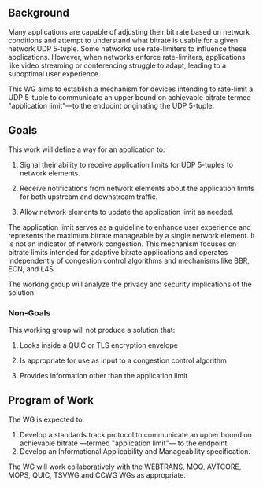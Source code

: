 ## Background

Many applications are capable of adjusting their bit rate based on
network conditions and attempt to understand what bitrate is usable for
a given network UDP 5-tuple. Some networks use rate-limiters to
influence these applications. However, when networks enforce
rate-limiters, applications like video streaming or conferencing
struggle to adapt, leading to a suboptimal user experience.

This WG aims to establish a mechanism for devices intending to
rate-limit a UDP 5-tuple to communicate an upper bound on achievable
bitrate termed "application limit"—to the endpoint originating the UDP
5-tuple.


## Goals

This work will define a way for an application to:

1. Signal their ability to receive application limits for UDP 5-tuples
to network elements.

2. Receive notifications from network elements about the application
limits for both upstream and downstream traffic.

3. Allow network elements to update the application limit as needed.

The application limit serves as a guideline to enhance user experience
and represents the maximum bitrate manageable by a single network
element. It is not an indicator of network congestion. This mechanism
focuses on bitrate limits intended for adaptive bitrate applications and
operates independently of congestion control algorithms and mechanisms
like BBR, ECN, and L4S.

The working group will analyze the privacy and security implications of
the solution.

### Non-Goals

This working group will not produce a solution that: 

1. Looks inside a QUIC or TLS encryption envelope

2. Is appropriate for use as input to a congestion control algorithm

3. Provides information other than the application limit 


## Program of Work

The WG is expected to:

1. Develop a standards track protocol to communicate an upper bound on
achievable bitrate —termed "application limit"— to the endpoint.
2. Develop an Informational Applicability and Manageability specification.

The WG will work collaboratively with the WEBTRANS, MOQ, AVTCORE, MOPS,
QUIC, TSVWG,and CCWG WGs as appropriate.


